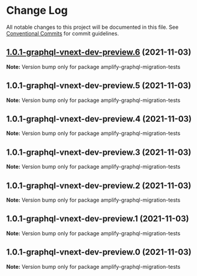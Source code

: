 # Change Log

All notable changes to this project will be documented in this file.
See [Conventional Commits](https://conventionalcommits.org) for commit guidelines.

## [1.0.1-graphql-vnext-dev-preview.6](https://github.com/aws-amplify/amplify-cli/compare/amplify-graphql-migration-tests@1.0.1-graphql-vnext-dev-preview.5...amplify-graphql-migration-tests@1.0.1-graphql-vnext-dev-preview.6) (2021-11-03)

**Note:** Version bump only for package amplify-graphql-migration-tests





## 1.0.1-graphql-vnext-dev-preview.5 (2021-11-03)

**Note:** Version bump only for package amplify-graphql-migration-tests





## 1.0.1-graphql-vnext-dev-preview.4 (2021-11-03)

**Note:** Version bump only for package amplify-graphql-migration-tests





## 1.0.1-graphql-vnext-dev-preview.3 (2021-11-03)

**Note:** Version bump only for package amplify-graphql-migration-tests





## 1.0.1-graphql-vnext-dev-preview.2 (2021-11-03)

**Note:** Version bump only for package amplify-graphql-migration-tests





## 1.0.1-graphql-vnext-dev-preview.1 (2021-11-03)

**Note:** Version bump only for package amplify-graphql-migration-tests





## 1.0.1-graphql-vnext-dev-preview.0 (2021-11-03)

**Note:** Version bump only for package amplify-graphql-migration-tests

